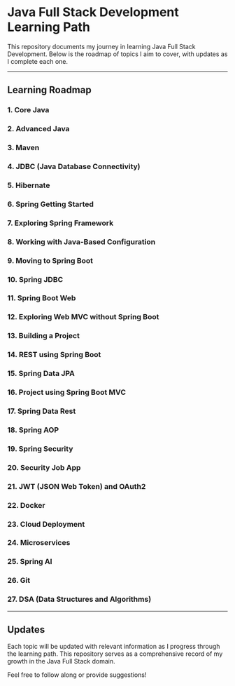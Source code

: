 # Java Full Stack Development Learning Path

This repository documents my journey in learning Java Full Stack Development. Below is the roadmap of topics I aim to cover, with updates as I complete each one.

---

## Learning Roadmap

### 1. Core Java

### 2. Advanced Java

### 3. Maven

### 4. JDBC (Java Database Connectivity)

### 5. Hibernate

### 6. Spring Getting Started

### 7. Exploring Spring Framework

### 8. Working with Java-Based Configuration

### 9. Moving to Spring Boot

### 10. Spring JDBC

### 11. Spring Boot Web

### 12. Exploring Web MVC without Spring Boot

### 13. Building a Project

### 14. REST using Spring Boot

### 15. Spring Data JPA

### 16. Project using Spring Boot MVC

### 17. Spring Data Rest

### 18. Spring AOP

### 19. Spring Security

### 20. Security Job App

### 21. JWT (JSON Web Token) and OAuth2

### 22. Docker

### 23. Cloud Deployment

### 24. Microservices

### 25. Spring AI

### 26. Git

### 27. DSA (Data Structures and Algorithms)

---

## Updates
Each topic will be updated with relevant information as I progress through the learning path. This repository serves as a comprehensive record of my growth in the Java Full Stack domain.

Feel free to follow along or provide suggestions!
